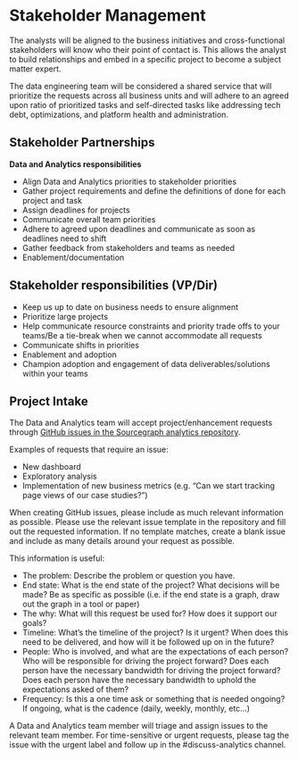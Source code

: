 # **Stakeholder Management**

The analysts will be aligned to the business initiatives and cross-functional stakeholders will know who their point of contact is. This allows the analyst to build relationships and embed in a specific project to become a subject matter expert.

The data engineering team will be considered a shared service that will prioritize the requests across all business units and will adhere to an agreed upon ratio of prioritized tasks and self-directed tasks like addressing tech debt, optimizations, and platform health and administration.

## **Stakeholder Partnerships**

**Data and Analytics responsibilities**

- Align Data and Analytics priorities to stakeholder priorities
- Gather project requirements and define the definitions of done for each project and task
- Assign deadlines for projects
- Communicate overall team priorities
- Adhere to agreed upon deadlines and communicate as soon as deadlines need to shift
- Gather feedback from stakeholders and teams as needed
- Enablement/documentation

## **Stakeholder responsibilities (VP/Dir)**

- Keep us up to date on business needs to ensure alignment
- Prioritize large projects
- Help communicate resource constraints and priority trade offs to your teams/Be a tie-break when we cannot accommodate all requests
- Communicate shifts in priorities
- Enablement and adoption
- Champion adoption and engagement of data deliverables/solutions within your teams

## **Project Intake**

The Data and Analytics team will accept project/enhancement requests through [GitHub issues in the Sourcegraph analytics repository](https://github.com/sourcegraph/analytics/issues). 

Examples of requests that require an issue:

- New dashboard 
- Exploratory analysis 
- Implementation of new business metrics (e.g. “Can we start tracking page views of our case studies?”)

When creating GitHub issues, please include as much relevant information as possible. Please use the relevant issue template in the repository and fill out the requested information. If no template matches, create a blank issue and include as many details around your request as possible.

This information is useful:

- The problem: Describe the problem or question you have.
- End state: What is the end state of the project? What decisions will be made? Be as specific as possible (i.e. if the end state is a graph, draw out the graph in a tool or paper)
- The why: What will this request be used for? How does it support our goals?
- Timeline: What’s the timeline of the project? Is it urgent? When does this need to be delivered, and how will it be followed up on in the future?
- People: Who is involved, and what are the expectations of each person? Who will be responsible for driving the project forward? Does each person have the necessary bandwidth for driving the project forward? Does each person have the necessary bandwidth to uphold the expectations asked of them?
- Frequency: Is this a one time ask or something that is needed ongoing? If ongoing, what is the cadence (daily, weekly, monthly, etc…)

A Data and Analytics team member will triage and assign issues to the relevant team member. For time-sensitive or urgent requests, please tag the issue with the urgent label and follow up in the #discuss-analytics channel.
